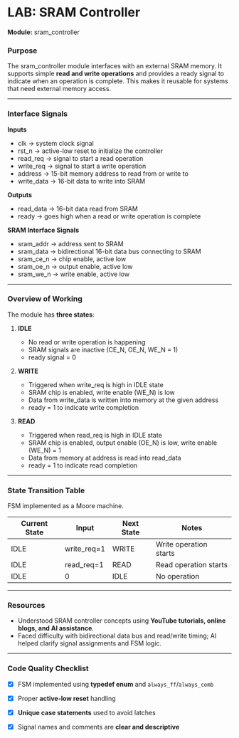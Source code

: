 # LAB: SRAM Controller

**Module:** sram_controller

### Purpose
The sram_controller module interfaces with an external SRAM memory. It supports simple **read and write operations** and provides a ready signal to indicate when an operation is complete. This makes it reusable for systems that need external memory access.

---

### Interface Signals

**Inputs**

- clk → system clock signal  
- rst_n → active-low reset to initialize the controller  
- read_req → signal to start a read operation  
- write_req → signal to start a write operation  
- address → 15-bit memory address to read from or write to  
- write_data → 16-bit data to write into SRAM  

**Outputs**

- read_data → 16-bit data read from SRAM  
- ready → goes high when a read or write operation is complete  

**SRAM Interface Signals**

- sram_addr → address sent to SRAM  
- sram_data → bidirectional 16-bit data bus connecting to SRAM  
- sram_ce_n → chip enable, active low  
- sram_oe_n → output enable, active low  
- sram_we_n → write enable, active low  

---

### Overview of Working

The module has **three states**:

1. **IDLE**  
   - No read or write operation is happening  
   - SRAM signals are inactive (CE_N, OE_N, WE_N = 1)  
   - ready signal = 0  

2. **WRITE**  
   - Triggered when write_req is high in IDLE state  
   - SRAM chip is enabled, write enable (WE_N) is low  
   - Data from write_data is written into memory at the given address  
   - ready = 1 to indicate write completion  

3. **READ**  
   - Triggered when read_req is high in IDLE state  
   - SRAM chip is enabled, output enable (OE_N) is low, write enable (WE_N) = 1  
   - Data from memory at address is read into read_data  
   - ready = 1 to indicate read completion  

---

### State Transition Table

FSM implemented as a Moore machine.

| Current State | Input        | Next State | Notes                     |
|---------------|-------------|------------|---------------------------|
| IDLE          | write_req=1 | WRITE      | Write operation starts     |
| IDLE          | read_req=1  | READ       | Read operation starts      |
| IDLE          | 0           | IDLE       | No operation               |

---

### Resources

- Understood SRAM controller concepts using **YouTube tutorials, online blogs, and AI assistance**.  
- Faced difficulty with bidirectional data bus and read/write timing; AI helped clarify signal assignments and FSM logic.  

---

### Code Quality Checklist

- [x] FSM implemented using **typedef enum** and `always_ff`/`always_comb`  
- [x] Proper **active-low reset** handling  
- [x] **Unique case statements** used to avoid latches     
- [x] Signal names and comments are **clear and descriptive**  
 

